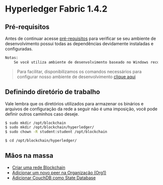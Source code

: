 # Hyperledger Fabric 1.4.2

## Pré-requisitos

Antes de continuar acesse [pré-requisitos](https://hyperledger-fabric.readthedocs.io/en/latest/prereqs.html) para verificar se seu ambiente de desenvolvimento possui todas as dependências devidamente instaladas e configuradas.

```txt
Notas:
    Se você utiliza ambiente de desenvolvimento baseado no Windows recomendo uma atenção especial para Windows extras.
```

> Para facilitar, disponibilizamos os comandos necessários para configurar nosso ambiente de desenvolvimento [clique aqui](environment.md)

## Definindo diretório de trabalho

Vale lembra que os diretórios utilizados para armazenar os binários e arquivos de configuração da rede a seguir não é uma imposição, você pode definir outros caminhos caso deseje.

```sh
$ sudo mkdir /opt/blockchain
$ sudo mkdir /opt/blockchain/hyperledger/
$ sudo chown -R student:student /opt/blockchain

$ cd /opt/blockchain/hyperledger/
```

## Mãos na massa
* [Criar uma rede Blockchain](lab-1.md)
* [Adicionar um novo peer na Organização (Org1)](lab-2.md)
* [Adicionar CouchDB como State Database](lab-3.md)
